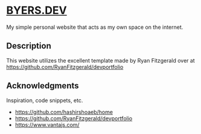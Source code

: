 # [BYERS.DEV](https://www.byers.dev/)
My simple personal website that acts as my own space on the internet.

## Description

This website utilizes the excellent template made by Ryan Fitzgerald over at https://github.com/RyanFitzgerald/devportfolio


## Acknowledgments

Inspiration, code snippets, etc.
* https://github.com/hashirshoaeb/home
* https://github.com/RyanFitzgerald/devportfolio
* https://www.vantajs.com/
